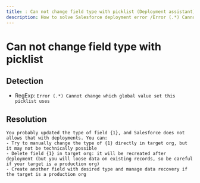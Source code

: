 ```yaml
---
title: : Can not change field type with picklist (Deployment assistant)
description: How to solve Salesforce deployment error /Error (.*) Cannot change which global value set this picklist uses/gm
---
```

<!-- markdownlint-disable MD013 -->
# Can not change field type with picklist

## Detection

- RegExp: `Error (.*) Cannot change which global value set this picklist uses`

## Resolution

```shell
You probably updated the type of field {1}, and Salesforce does not allows that with deployments. You can:
- Try to manually change the type of {1} directly in target org, but it may not be technically possible
- Delete field {1} in target org: it will be recreated after deployment (but you will loose data on existing records, so be careful if your target is a production org)
- Create another field with desired type and manage data recovery if the target is a production org
```

